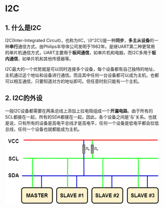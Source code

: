 # I2C

## 1. 什么是I2C

I2C(Inter-Integrated Circuit)，也称为IIC，\\(I^2C\\)是一种**同步**，**多主从设备**的一种**串行**通信方式，由Philips半导体公司发明于1982年。是继UART第二种更常用的单片机通信方式，UART主要用于**板间通信**，如单片机和电脑，而I2C多用于**板内通信**，如单片机和其他传感器等。

I2C最大的一个优势就是可以同时连接多个设备，每个设备都有自己独特的地址，主机通过这个地址和设备进行通信。而且其中任何一台设备都可以成为主机，也都可以相互通信，只要知道对方的地址即可。但任意时刻只能有一个主机。

## 2. I2C的外设

一般I2C设备都需要在两条总线上添加上拉电阻组成一个**开漏电路**。由于所有的SCL都接在一起，所有的SDA都接在一起，因此，各个设备之间是‘与’关系。也就是说，只有所有的设备是高电平总线才是高电平，任何一个设备是低电平都会拉低总线，任何一个设备也就都能成为主机。

![I2C Bus](Images/0-1.png)
